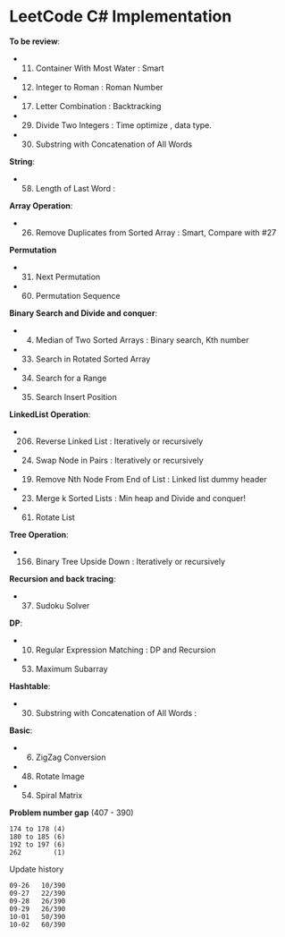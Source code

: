 LeetCode C# Implementation
=====================================

**To be review**:
- 011. Container With Most Water                : Smart
- 012. Integer to Roman                         : Roman Number
- 017. Letter Combination                       : Backtracking
- 029. Divide Two Integers                      : Time optimize , data type.
- 030. Substring with Concatenation of All Words

**String**:
- 058. Length of Last Word                      : 

**Array Operation**:
- 026. Remove Duplicates from Sorted Array      : Smart, Compare with #27

**Permutation**
- 031. Next Permutation
- 060. Permutation Sequence


**Binary Search and Divide and conquer**:
- 004. Median of Two Sorted Arrays              : Binary search, Kth number
- 033. Search in Rotated Sorted Array
- 034. Search for a Range
- 035. Search Insert Position

**LinkedList Operation**:
- 206. Reverse Linked List                      : Iteratively or recursively
- 024. Swap Node in Pairs                       : Iteratively or recursively
- 019. Remove Nth Node From End of List         : Linked list dummy header
- 023. Merge k Sorted Lists                     : Min heap and Divide and conquer!
- 061. Rotate List

**Tree Operation**:
- 156. Binary Tree Upside Down                  : Iteratively or recursively

**Recursion and back tracing**:
- 037. Sudoku Solver

**DP**:
- 010. Regular Expression Matching              : DP and Recursion  
- 053. Maximum Subarray         


**Hashtable**:
- 030. Substring with Concatenation of All Words      : 

**Basic**:
- 006. ZigZag Conversion
- 048. Rotate Image
- 054. Spiral Matrix

**Problem number gap** (407 - 390)
    
    174 to 178 (4)
    180 to 185 (6) 
    192 to 197 (6)
    262        (1)

Update history

    09-26   10/390
    09-27   22/390
    09-28   26/390
    09-29   26/390
    10-01   50/390
    10-02   60/390
    
